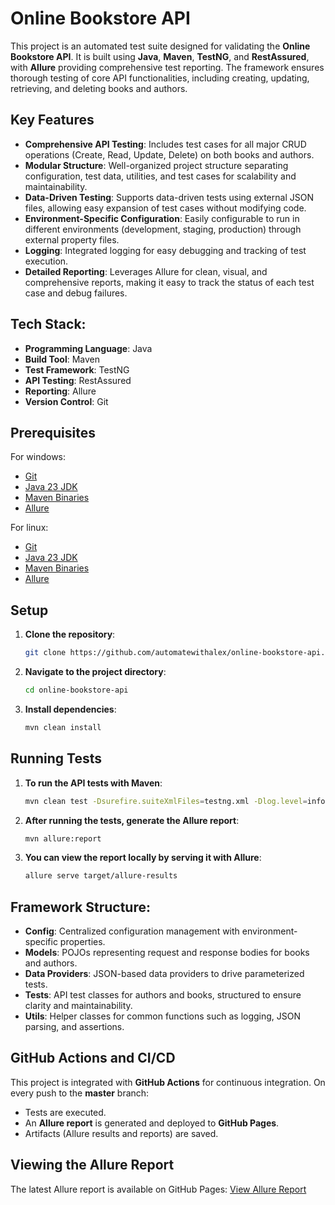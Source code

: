 # Online Bookstore API

This project is an automated test suite designed for validating the **Online Bookstore API**. It is built using **Java**, **Maven**, **TestNG**, and **RestAssured**, with **Allure** providing comprehensive test reporting. The framework ensures thorough testing of core API functionalities, including creating, updating, retrieving, and deleting books and authors.

## Key Features

- **Comprehensive API Testing**: Includes test cases for all major CRUD operations (Create, Read, Update, Delete) on both books and authors.
- **Modular Structure**: Well-organized project structure separating configuration, test data, utilities, and test cases for scalability and maintainability.
- **Data-Driven Testing**: Supports data-driven tests using external JSON files, allowing easy expansion of test cases without modifying code.
- **Environment-Specific Configuration**: Easily configurable to run in different environments (development, staging, production) through external property files.
- **Logging**: Integrated logging for easy debugging and tracking of test execution.
- **Detailed Reporting**: Leverages Allure for clean, visual, and comprehensive reports, making it easy to track the status of each test case and debug failures.
  
## Tech Stack:
- **Programming Language**: Java
- **Build Tool**: Maven
- **Test Framework**: TestNG
- **API Testing**: RestAssured
- **Reporting**: Allure
- **Version Control**: Git

## Prerequisites

For windows:
- [Git](https://git-scm.com/downloads/win)
- [Java 23 JDK](https://www.oracle.com/java/technologies/downloads/#jdk23-windows)
- [Maven Binaries](https://maven.apache.org/download.cgi)
- [Allure](https://allurereport.org/docs/install-for-windows/)

For linux:
- [Git](https://git-scm.com/downloads/linux)
- [Java 23 JDK](https://www.oracle.com/java/technologies/downloads/#jdk23-linux)
- [Maven Binaries](https://maven.apache.org/download.cgi)
- [Allure](https://allurereport.org/docs/install-for-linux/)

## Setup

1. **Clone the repository**:
   ```bash
   git clone https://github.com/automatewithalex/online-bookstore-api.git

2. **Navigate to the project directory**:

    ```bash
    cd online-bookstore-api

3. **Install dependencies**:

    ```bash
    mvn clean install

## Running Tests

1. **To run the API tests with Maven**:

    ```bash
    mvn clean test -Dsurefire.suiteXmlFiles=testng.xml -Dlog.level=info

2. **After running the tests, generate the Allure report**:
    
    ```bash
   mvn allure:report

3. **You can view the report locally by serving it with Allure**:

    ```bash
   allure serve target/allure-results

## Framework Structure:
- **Config**: Centralized configuration management with environment-specific properties.
- **Models**: POJOs representing request and response bodies for books and authors.
- **Data Providers**: JSON-based data providers to drive parameterized tests.
- **Tests**: API test classes for authors and books, structured to ensure clarity and maintainability.
- **Utils**: Helper classes for common functions such as logging, JSON parsing, and assertions.

## GitHub Actions and CI/CD

This project is integrated with **GitHub Actions** for continuous integration. On every push to the **master** branch:

- Tests are executed.
- An **Allure report** is generated and deployed to **GitHub Pages**.
- Artifacts (Allure results and reports) are saved.

## Viewing the Allure Report
The latest Allure report is available on GitHub Pages: [View Allure Report](https://automatewithalex.github.io/online-bookstore-api)
